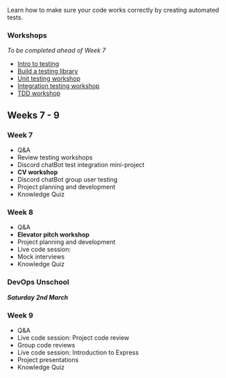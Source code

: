 Learn how to make sure your code works correctly by creating automated tests.

### Workshops

_To be completed ahead of Week 7_

- [Intro to testing](https://fac-slides.netlify.app/slides/testing)
- [Build a testing library](/workshops/learn-testing/)
- [Unit testing workshop](/workshops/learn-unit-testing/)
- [Integration testing workshop](/workshops/learn-integration-testing/)
- [TDD workshop](/workshops/tdd-array-methods/)

## Weeks 7 - 9

### Week 7

- Q&A
- Review testing workshops
- Discord chatBot test integration mini-project
- **CV workshop**
- Discord chatBot group user testing
- Project planning and development
- Knowledge Quiz

### Week 8

- Q&A
- **Elevator pitch workshop**
- Project planning and development
- Live code session:
- Mock interviews
- Knowledge Quiz

### DevOps Unschool

**_Saturday 2nd March_**

### Week 9

- Q&A
- Live code session: Project code review
- Group code reviews
- Live code session: Introduction to Express
- Project presentations
- Knowledge Quiz
